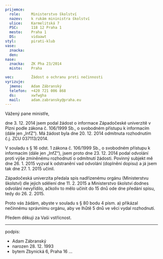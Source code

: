 ```yaml
---
prijemce: 
  role:     Ministerstvo školství
  nazev:    k rukám mininistra školství
  ulice:    Karmelitská 7
  PSC:      118 12 Praha 1
  mesto:    Praha 1
  DS:       vidaawt
styl:       pirati-klub
vase:
  znacka:  
  den:      
nase:
  znacka:   ZK Pha 23/2014
  misto:    Praha

vec:        Žádost o ochranu proti nečinnosti
vyrizuje:   
  jmeno:    Adam Zábranský
  telefon:  +420 721 006 868
  ds:       xwfwgha
  mail:     adam.zabransky@praha.eu
---
```


Vážený pane ministře,

dne 3. 12. 2014 jsem podal žádost o informace Západočeské univerzitě v Plzni podle zákona č. 106/1999 Sb., o svobodném přístupu k informacím (dále jen „InfZ“). Má žádost byla dne 20. 12. 2014 odmítnuta rozhodnutím č.j. ZCU 037113/2014. 

V souladu s § 16 odst. 1 zákona č. 106/1999 Sb., o svobodném přístupu k informacím (dále jen „InfZ“), jsem proto dne 23. 12. 2014 podal odvolání proti výše zmíněnému rozhodnutí o odmítnutí žádosti. Povinný subjekt mě dne 26. 1. 2015 vyzval k odstranění vad odvolání (doplnění dopisu) a já jsem tak dne 27. 1. 2015 učinil. 

Západočeská univerzita předala spis nadřízenému orgánu (Ministerstvu školství) dle jejich sdělení dne 11. 2. 2015 a Ministerstvo školství dodnes odvolání nevyřídilo, ačkoliv to mělo učinit do 15 dnů ode dne předání spisu, tedy do 26. 2. 2015.
                                                                                           
Proto vás žádám, abyste v souladu s § 80 bodu 4 písm. a) přikázal nečinnému správnímu orgánu, aby ve lhůtě 5 dnů ve věci vydal rozhodnutí.

Předem děkuji za Vaši vstřícnost.

---
podpis: 
  - Adam Zábranský
  - narozen 28. 12. 1993
  - bytem Zbynická 6, Praha 16
...
